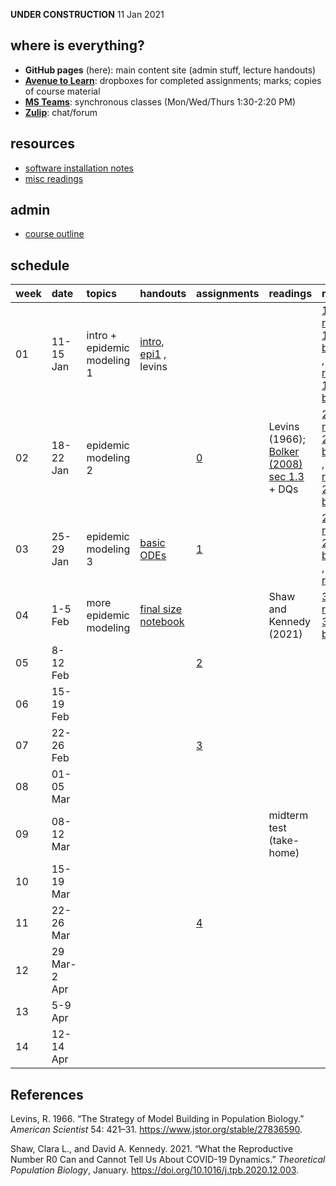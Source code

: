 **UNDER CONSTRUCTION** 11 Jan 2021

where is everything?
--------------------

-   **GitHub pages** (here): main content site (admin stuff, lecture
    handouts)
-   [**Avenue to
    Learn**](%22https://avenue.cllmcmaster.ca/d2l/home/375748%22):
    dropboxes for completed assignments; marks; copies of course
    material
-   [**MS
    Teams**](https://teams.microsoft.com/l/channel/19%3ab78dff12b6774967ba803b12f8bf97cc%40thread.tacv2/General?groupId=265918a5-0ac6-41d8-95c9-b0b1563f87f5&tenantId=44376307-b429-42ad-8c25-28cd496f4772):
    synchronous classes (Mon/Wed/Thurs 1:30-2:20 PM)
-   [**Zulip**](https://math4mb.zulipchat.com/#): chat/forum

resources
---------

-   [software installation notes](./admin/software.html)
-   [misc readings](./admin/readings.html)

admin
-----

-   [course outline](./admin/4mbinfo.pdf)

schedule
--------

<table style="width:100%;">
<colgroup>
<col style="width: 0%" />
<col style="width: 2%" />
<col style="width: 4%" />
<col style="width: 9%" />
<col style="width: 5%" />
<col style="width: 14%" />
<col style="width: 55%" />
<col style="width: 7%" />
</colgroup>
<thead>
<tr class="header">
<th style="text-align: left;">week</th>
<th style="text-align: left;">date</th>
<th style="text-align: left;">topics</th>
<th style="text-align: left;">handouts</th>
<th style="text-align: left;">assignments</th>
<th style="text-align: left;">readings</th>
<th style="text-align: left;">recordings</th>
<th style="text-align: left;">notes</th>
</tr>
</thead>
<tbody>
<tr class="odd">
<td style="text-align: left;">01</td>
<td style="text-align: left;">11-15 Jan</td>
<td style="text-align: left;">intro + epidemic modeling 1</td>
<td style="text-align: left;"><a href="notes/intro.pdf">intro</a>, <a href="notes/epi1.pdf">epi1</a> , levins</td>
<td style="text-align: left;"></td>
<td style="text-align: left;"></td>
<td style="text-align: left;"><a href="https://web.microsoftstream.com/video/f1861d40-4279-4356-8f98-eaa016402e98">11 Jan recording</a> , <a href="blackboard/bb_13jan.pdf">13 Jan blackboard</a> , <a href="https://web.microsoftstream.com/video/a4e1c484-499b-41fd-8599-39bcde8ed3f2">14 Jan recording</a>, <a href="blackboard/bb_13jan.pdf">14 Jan blackboard</a></td>
<td style="text-align: left;"></td>
</tr>
<tr class="even">
<td style="text-align: left;">02</td>
<td style="text-align: left;">18-22 Jan</td>
<td style="text-align: left;">epidemic modeling 2</td>
<td style="text-align: left;"></td>
<td style="text-align: left;"><a href="assignments/assignment_0.pdf">0</a></td>
<td style="text-align: left;"><span class="citation" data-cites="levins_strategy_1966">Levins (1966)</span>; <a href="readings/Bolker_2008_sec1.3.pdf">Bolker (2008) sec 1.3</a> + DQs</td>
<td style="text-align: left;"><a href="https://web.microsoftstream.com/video/a3303573-04d0-46f6-b483-bfd90e93acae">20 Jan recording</a> , <a href="blackboard/bb_20jan.pdf">20 Jan blackboard</a> , <a href="https://web.microsoftstream.com/video/d3b6032c-0b74-4d5d-8656-f7f1dedc6b3a">21 Jan recording</a>, <a href="blackboard/bb_21jan.pdf">21 Jan blackboard</a></td>
<td style="text-align: left;"></td>
</tr>
<tr class="odd">
<td style="text-align: left;">03</td>
<td style="text-align: left;">25-29 Jan</td>
<td style="text-align: left;">epidemic modeling 3</td>
<td style="text-align: left;"><a href="code/ode_ex1.Rmd">basic ODEs</a></td>
<td style="text-align: left;"><a href="assignments/assignment_1.pdf">1</a></td>
<td style="text-align: left;"></td>
<td style="text-align: left;"><a href="https://web.microsoftstream.com/video/d3b6032c-0b74-4d5d-8656-f7f1dedc6b3a">25 Jan recording</a> , <a href="blackboard/bb_25jan.pdf">25 Jan blackboard</a> , <a href="https://web.microsoftstream.com/video/a2e67217-6b1f-4a81-9b0a-f71f5f9f3815">27 Jan recording</a></td>
<td style="text-align: left;"><a href="blackboard/bb_27jan.pdf">27 Jan blackboard</a></td>
</tr>
<tr class="even">
<td style="text-align: left;">04</td>
<td style="text-align: left;">1-5 Feb</td>
<td style="text-align: left;">more epidemic modeling</td>
<td style="text-align: left;"><a href="code/finalsize_3feb.ipynb">final size notebook</a></td>
<td style="text-align: left;"></td>
<td style="text-align: left;"><span class="citation" data-cites="shaw_what_2021">Shaw and Kennedy (2021)</span></td>
<td style="text-align: left;"><a href="https://web.microsoftstream.com/video/73e16706-bba4-4fe0-8259-a8b90698baac">3 Feb recording</a>, <a href="blackboard/bb_03feb.pdf">3 Feb blackboard</a></td>
<td style="text-align: left;"></td>
</tr>
<tr class="odd">
<td style="text-align: left;">05</td>
<td style="text-align: left;">8-12 Feb</td>
<td style="text-align: left;"></td>
<td style="text-align: left;"></td>
<td style="text-align: left;"><a href="assignments/assignment_2.pdf">2</a></td>
<td style="text-align: left;"></td>
<td style="text-align: left;"></td>
<td style="text-align: left;"></td>
</tr>
<tr class="even">
<td style="text-align: left;">06</td>
<td style="text-align: left;">15-19 Feb</td>
<td style="text-align: left;"></td>
<td style="text-align: left;"></td>
<td style="text-align: left;"></td>
<td style="text-align: left;"></td>
<td style="text-align: left;"></td>
<td style="text-align: left;">midterm break</td>
</tr>
<tr class="odd">
<td style="text-align: left;">07</td>
<td style="text-align: left;">22-26 Feb</td>
<td style="text-align: left;"></td>
<td style="text-align: left;"></td>
<td style="text-align: left;"><a href="assignments/assignment_3.pdf">3</a></td>
<td style="text-align: left;"></td>
<td style="text-align: left;"></td>
<td style="text-align: left;"></td>
</tr>
<tr class="even">
<td style="text-align: left;">08</td>
<td style="text-align: left;">01-05 Mar</td>
<td style="text-align: left;"></td>
<td style="text-align: left;"></td>
<td style="text-align: left;"></td>
<td style="text-align: left;"></td>
<td style="text-align: left;"></td>
<td style="text-align: left;"></td>
</tr>
<tr class="odd">
<td style="text-align: left;">09</td>
<td style="text-align: left;">08-12 Mar</td>
<td style="text-align: left;"></td>
<td style="text-align: left;"></td>
<td style="text-align: left;"></td>
<td style="text-align: left;">midterm test (take-home)</td>
<td style="text-align: left;"></td>
<td style="text-align: left;"></td>
</tr>
<tr class="even">
<td style="text-align: left;">10</td>
<td style="text-align: left;">15-19 Mar</td>
<td style="text-align: left;"></td>
<td style="text-align: left;"></td>
<td style="text-align: left;"></td>
<td style="text-align: left;"></td>
<td style="text-align: left;"></td>
<td style="text-align: left;"></td>
</tr>
<tr class="odd">
<td style="text-align: left;">11</td>
<td style="text-align: left;">22-26 Mar</td>
<td style="text-align: left;"></td>
<td style="text-align: left;"></td>
<td style="text-align: left;"><a href="assignments/assignment_4.pdf">4</a></td>
<td style="text-align: left;"></td>
<td style="text-align: left;"></td>
<td style="text-align: left;"></td>
</tr>
<tr class="even">
<td style="text-align: left;">12</td>
<td style="text-align: left;">29 Mar-2 Apr</td>
<td style="text-align: left;"></td>
<td style="text-align: left;"></td>
<td style="text-align: left;"></td>
<td style="text-align: left;"></td>
<td style="text-align: left;"></td>
<td style="text-align: left;"></td>
</tr>
<tr class="odd">
<td style="text-align: left;">13</td>
<td style="text-align: left;">5-9 Apr</td>
<td style="text-align: left;"></td>
<td style="text-align: left;"></td>
<td style="text-align: left;"></td>
<td style="text-align: left;"></td>
<td style="text-align: left;"></td>
<td style="text-align: left;"></td>
</tr>
<tr class="even">
<td style="text-align: left;">14</td>
<td style="text-align: left;">12-14 Apr</td>
<td style="text-align: left;"></td>
<td style="text-align: left;"></td>
<td style="text-align: left;"></td>
<td style="text-align: left;"></td>
<td style="text-align: left;"></td>
<td style="text-align: left;"></td>
</tr>
</tbody>
</table>

References
----------

Levins, R. 1966. “The Strategy of Model Building in Population Biology.”
*American Scientist* 54: 421–31.
<https://www.jstor.org/stable/27836590>.

Shaw, Clara L., and David A. Kennedy. 2021. “What the Reproductive
Number R0 Can and Cannot Tell Us About COVID-19 Dynamics.” *Theoretical
Population Biology*, January.
<https://doi.org/10.1016/j.tpb.2020.12.003>.
